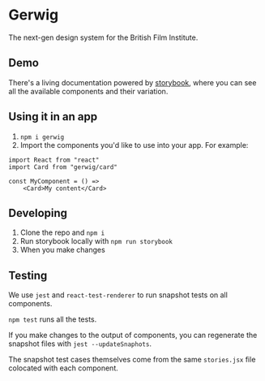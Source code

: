 # Gerwig

The next-gen design system for the British Film Institute.

## Demo

There's a living documentation powered by [storybook](https://storybook.js.org/), where you can see all the available components and their variation.

## Using it in an app

1. `npm i gerwig`
2. Import the components you'd like to use into your app. For example:

```
import React from "react"
import Card from "gerwig/card"

const MyComponent = () =>
    <Card>My content</Card>
```

## Developing

1. Clone the repo and `npm i`
2. Run storybook locally with `npm run storybook`
3. When you make changes

## Testing

We use `jest` and `react-test-renderer` to run snapshot tests on all components.

`npm test` runs all the tests.

If you make changes to the output of components, you can regenerate the snapshot files with `jest --updateSnaphots`.

The snapshot test cases themselves come from the same `stories.jsx` file colocated with each component.